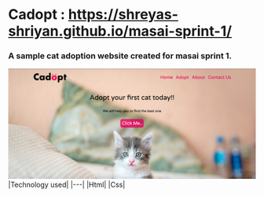 # Cadopt : https://shreyas-shriyan.github.io/masai-sprint-1/
### A sample cat adoption website created for masai sprint 1.
![alt text](https://github.com/shreyas-shriyan/cdn/blob/master/cadopt.png)
|Technology used|
|---|
|Html|
|Css|
